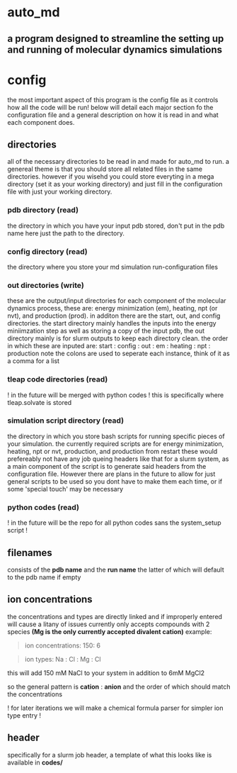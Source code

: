 # auto_md
## a program designed to streamline the setting up and running of molecular dynamics simulations

# config
the most important aspect of this program is the config file as it controls how all the code 
will be run! below will detail each major section fo the configuration file and a general description on how
it is read in and what each component does.

## directories
all of the necessary directories to be read in and made for auto_md to run. a genereal theme
is that you should store all related files in the same directories. however if you wisehd
you could store everyting in a mega directory (set it as your working directory)
and just fill in the configuration file with just your working directory.

### pdb directory (read)
the directory in which you have your input pdb stored, don't put in the pdb name here just the 
path to the directory.

### config directory (read)
the directory where you store your md simulation run-configuration files

### out directories (write)
these are the output/input directories for each component of the molecular dynamics process,
these are: energy minimization (em), heating, npt (or nvt), and production (prod). in additon 
there are the start, out, and config directories. the start directory mainly handles the inputs into the energy 
miniimzation step as well as storing a copy of the input pdb, the out directory mainly is for slurm outputs to
keep each directory clean. the order in which these are inputed are:
start : config : out : em : heating : npt : production
note the colons are used to seperate each instance, think of it as a comma for a list

### tleap code directories (read)
! in the future will be merged with python codes !
this is specifically where tleap.solvate is stored

### simulation script directory (read)
the directory in which you store bash scripts for running specific pieces of your simulation.
the currently required scripts are for energy minimization, heating, npt or nvt, production, and production from restart
these would prefereably not have any job queing headers like that for a slurm system, as a main component of the script 
is to generate said headers from the configuration file. However there are plans in the future to allow for 
just general scripts to be used so you dont have to make them each time, or if some 'special touch' may be necessary

### python codes (read)
! in the future will be the repo for all python codes sans the system_setup script !

## filenames
consists of the **pdb name** and the **run name** the latter of which will default to the pdb name if empty

## ion concentrations
the concentrations and types are directly linked and if improperly entered will cause a litany of issues
currently only accepts compounds with 2 species **(Mg is the only currently accepted divalent cation)**
example:
> ion concentrations: 150: 6

> ion types: Na : Cl : Mg : Cl

this will add 150 mM NaCl to your system in addition to 6mM MgCl2

so the general pattern is **cation** : **anion** and the order of which should match the concentrations

! for later iterations we will make a chemical formula parser for simpler ion type entry !

## header 
specifically for a slurm job header, a template of what this looks like is available in **codes/**

